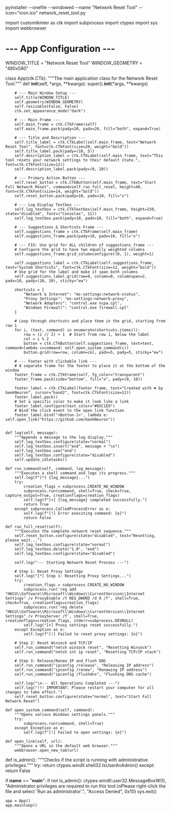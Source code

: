 
pyinstaller --onefile --windowed --name "Network Reset Tool" --icon="icon.ico" network_reset_tool.py


import customtkinter as ctk
import subprocess
import ctypes
import sys
import webbrowser

# --- App Configuration ---
WINDOW_TITLE = "Network Reset Tool"
WINDOW_GEOMETRY = "480x580"

class App(ctk.CTk):
    """The main application class for the Network Reset Tool."""
    def __init__(self, *args, **kwargs):
        super().__init__(*args, **kwargs)

        # --- Main Window Setup ---
        self.title(WINDOW_TITLE)
        self.geometry(WINDOW_GEOMETRY)
        self.resizable(False, False)
        ctk.set_appearance_mode("dark")

        # --- Main Frame ---
        self.main_frame = ctk.CTkFrame(self)
        self.main_frame.pack(pady=20, padx=20, fill="both", expand=True)

        # --- Title and Description ---
        self.title_label = ctk.CTkLabel(self.main_frame, text="Network Reset Tool", font=ctk.CTkFont(size=20, weight="bold"))
        self.title_label.pack(pady=(10, 5))
        self.description_label = ctk.CTkLabel(self.main_frame, text="This tool resets your network settings to their default state.", font=ctk.CTkFont(size=12))
        self.description_label.pack(pady=(0, 20))

        # --- Primary Action Button ---
        self.reset_button = ctk.CTkButton(self.main_frame, text="Start Full Network Reset", command=self.run_full_reset, height=40, font=ctk.CTkFont(size=14, weight="bold"))
        self.reset_button.pack(pady=10, padx=10, fill="x")

        # --- Log Display Textbox ---
        self.log_textbox = ctk.CTkTextbox(self.main_frame, height=150, state="disabled", font=("Consolas", 11))
        self.log_textbox.pack(pady=10, padx=10, fill="both", expand=True)

        # --- Suggestions & Shortcuts Frame ---
        self.suggestions_frame = ctk.CTkFrame(self.main_frame)
        self.suggestions_frame.pack(pady=10, padx=10, fill="x")
        
        # --- FIX: Use grid for ALL children of suggestions_frame ---
        # Configure the grid to have two equally weighted columns
        self.suggestions_frame.grid_columnconfigure((0, 1), weight=1)

        self.suggestions_label = ctk.CTkLabel(self.suggestions_frame, text="System Shortcuts", font=ctk.CTkFont(size=12, weight="bold"))
        # Use grid for the label and make it span both columns
        self.suggestions_label.grid(row=0, column=0, columnspan=2, padx=10, pady=(10, 10), sticky="ew")

        shortcuts = {
            "Network & Internet": "ms-settings:network-status",
            "Proxy Settings": "ms-settings:network-proxy",
            "Network Adapters": "control.exe ncpa.cpl",
            "Windows Firewall": "control.exe firewall.cpl"
        }
        
        # Loop through shortcuts and place them in the grid, starting from row 1
        for i, (text, command) in enumerate(shortcuts.items()):
            row = (i // 2) + 1  # Start from row 1, below the label
            col = i % 2
            button = ctk.CTkButton(self.suggestions_frame, text=text, command=lambda c=command: self.open_system_command(c))
            button.grid(row=row, column=col, padx=5, pady=5, sticky="ew")

        # --- Footer with clickable link ---
        # A separate frame for the footer to place it at the bottom of the window
        footer_frame = ctk.CTkFrame(self, fg_color="transparent")
        footer_frame.pack(side="bottom", fill="x", pady=(0, 10))

        footer_label = ctk.CTkLabel(footer_frame, text="Created with ❤️ by GeekNeuron", cursor="hand2", font=ctk.CTkFont(size=12))
        footer_label.pack()
        # Set a specific color to make it look like a link
        footer_label.configure(text_color="#85C1E9")
        # Bind the click event to the open_link function
        footer_label.bind("<Button-1>", lambda e: self.open_link("https://github.com/GeekNeuron"))


    def log(self, message):
        """Appends a message to the log display."""
        self.log_textbox.configure(state="normal")
        self.log_textbox.insert("end", message + "\n")
        self.log_textbox.see("end")
        self.log_textbox.configure(state="disabled")
        self.update_idletasks()

    def run_command(self, command, log_message):
        """Executes a shell command and logs its progress."""
        self.log(f"[*] {log_message}...")
        try:
            creation_flags = subprocess.CREATE_NO_WINDOW
            subprocess.run(command, shell=True, check=True, capture_output=True, creationflags=creation_flags)
            self.log(f"[+] {log_message} completed successfully.")
            return True
        except subprocess.CalledProcessError as e:
            self.log(f"[!] Error executing command: {e}")
            return False

    def run_full_reset(self):
        """Executes the complete network reset sequence."""
        self.reset_button.configure(state="disabled", text="Resetting, please wait...")
        self.log_textbox.configure(state="normal")
        self.log_textbox.delete("1.0", "end")
        self.log_textbox.configure(state="disabled")

        self.log("--- Starting Network Reset Process ---")
        
        # Step 1: Reset Proxy Settings
        self.log("[*] Step 1: Resetting Proxy Settings...")
        try:
            creation_flags = subprocess.CREATE_NO_WINDOW
            subprocess.run('reg add "HKCU\\Software\\Microsoft\\Windows\\CurrentVersion\\Internet Settings" /v ProxyEnable /t REG_DWORD /d 0 /f', shell=True, check=True, creationflags=creation_flags)
            subprocess.run('reg delete "HKCU\\Software\\Microsoft\\Windows\\CurrentVersion\\Internet Settings" /v ProxyServer /f', shell=True, creationflags=creation_flags, stderr=subprocess.DEVNULL)
            self.log("[+] Proxy settings reset successfully.")
        except Exception as e:
            self.log(f"[!] Failed to reset proxy settings: {e}")
            
        # Step 2: Reset Winsock and TCP/IP
        self.run_command("netsh winsock reset", "Resetting Winsock")
        self.run_command("netsh int ip reset", "Resetting TCP/IP stack")

        # Step 3: Release/Renew IP and Flush DNS
        self.run_command("ipconfig /release", "Releasing IP address")
        self.run_command("ipconfig /renew", "Renewing IP address")
        self.run_command("ipconfig /flushdns", "Flushing DNS cache")

        self.log("\n--- All Operations Completed ---")
        self.log("!!! IMPORTANT: Please restart your computer for all changes to take effect.")
        self.reset_button.configure(state="normal", text="Start Full Network Reset")
    
    def open_system_command(self, command):
        """Opens various Windows settings panels."""
        try:
            subprocess.run(command, shell=True)
        except Exception as e:
            self.log(f"[!] Failed to open settings: {e}")

    def open_link(self, url):
        """Opens a URL in the default web browser."""
        webbrowser.open_new_tab(url)


def is_admin():
    """Checks if the script is running with administrative privileges."""
    try:
        return ctypes.windll.shell32.IsUserAnAdmin()
    except:
        return False

if __name__ == "__main__":
    if not is_admin():
        ctypes.windll.user32.MessageBoxW(0, 
            "Administrator privileges are required to run this tool.\nPlease right-click the file and select 'Run as administrator'.", 
            "Access Denied", 0x10)
        sys.exit()

    app = App()
    app.mainloop()

